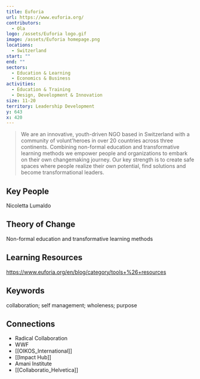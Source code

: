 ```yaml
---
title: Euforia
url: https://www.euforia.org/
contributors:
  - Ola
logo: /assets/Euforia logo.gif
image: /assets/Euforia homepage.png
locations:
  - Switzerland
start: ""
end: ""
sectors:
  - Education & Learning
  - Economics & Business
activities:
  - Education & Training
  - Design, Development & Innovation
size: 11-20
territory: Leadership Development
y: 643
x: 420
---
```

> We are an innovative, youth-driven NGO based in Switzerland with a community of volunt'heroes in over 20 countries across three continents. Combining non-formal education and transformative learning methods we empower people and organizations to embark on their own changemaking journey. Our key strength is to create safe spaces where people realize their own potential, find solutions and become transformational leaders.

## Key People

Nicoletta Lumaldo

## Theory of Change

Non-formal education and transformative learning methods

## Learning Resources

https://www.euforia.org/en/blog/category/tools+%26+resources

## Keywords

collaboration; self management; wholeness; purpose

## Connections

- Radical Collaboration
- WWF
- [[OIKOS_International]]
-  [[Impact Hub]]
- Amani Institute
- [[Collaboratio_Helvetica]]
